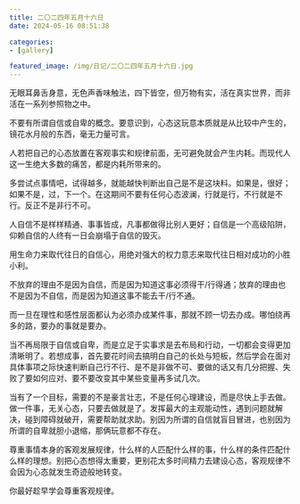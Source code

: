 ```yaml
---
title: 二〇二四年五月十六日
date: 2024-05-16 08:51:38

categories:
- [gallery]

featured_image: /img/日记/二〇二四年五月十六日.jpg
---
```


无眼耳鼻舌身意，无色声香味触法，四下皆空，但万物有实，活在真实世界，而非活在一系列参照物之中。

不要有所谓自信或自卑的概念。要意识到，心态这玩意本质就是从比较中产生的，镜花水月般的东西，毫无力量可言。

人若把自己的心态放置在客观事实和规律前面，无可避免就会产生内耗。而现代人这一生绝大多数的痛苦，都是内耗所带来的。

多尝试点事情吧，试得越多，就能越快判断出自己是不是这块料。如果是，很好；如果不是，过，下一个。在这期间不要有任何心态波澜，行就是行，不行就是不行。反正不是非行不可。

人自信不是样样精通、事事皆成，凡事都做得比别人更好；自信是一个高级陷阱，仰赖自信的人终有一日会崩塌于自信的毁灭。

用生命力来取代往日的自信心，用绝对强大的权力意志来取代往日相对成功的小胜小利。

不放弃的理由不是因为自信，而是因为知道这事必须得干/行得通；放弃的理由也不是因为不自信，而是因为知道这事不能去干/行不通。

而一旦在理性和感性层面都认为必须办成某件事，那就不顾一切去办成。哪怕绕再多的路，要办的事就是要办。

当不再局限于自信或自卑，而是立足于实事求是去布局和行动，一切都会变得更加清晰明了。若想成事，首先要花时间去搞明白自己的长处与短板，然后学会在面对具体事项之际快速判断自己行不行、是不是非做不可、要做的话又有几分把握、失败了要如何应对、要不要改变其中某些变量再多试几次。

当有了一个目标，需要的不是豪言壮志，不是任何心理建设，而是尽快上手去做。
做一件事，无关心态，只要去做就是了。发挥最大的主观能动性，遇到问题就解决，碰到障碍就破开，需要帮助就求助。别因为所谓的自信就盲目冒进，也别因为所谓的自卑就胆小退缩，那俩玩意都不存在。

尊重事情本身的客观发展规律，什么样的人匹配什么样的事，什么样的条件匹配什么样的理想。别把心态想得太重要，更别花太多时间精力去建设心态，客观规律不会因为心态就发生奇迹般地转变。

你最好趁早学会尊重客观规律。